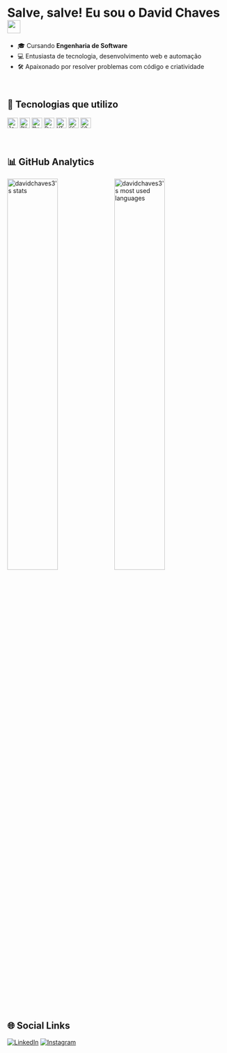 <h1>Salve, salve! Eu sou o David Chaves <img src="https://raw.githubusercontent.com/kaueMarques/kaueMarques/master/hi.gif" width="30px"></h1>

- 🎓 Cursando **Engenharia de Software**  
- 💻 Entusiasta de tecnologia, desenvolvimento web e automação  
- 🛠️ Apaixonado por resolver problemas com código e criatividade

<br>

## 🚀 Tecnologias que utilizo
<code><img height="24" src="https://img.shields.io/badge/JavaScript-F7DF1E?style=for-the-badge&logo=javascript&logoColor=black" alt="JavaScript"/></code>
<code><img height="24" src="https://img.shields.io/badge/PHP-777BB4?style=for-the-badge&logo=php&logoColor=white" alt="PHP"/></code>
<code><img height="24" src="https://img.shields.io/badge/MySQL-4479A1?style=for-the-badge&logo=mysql&logoColor=white" alt="MySQL"/></code>
<code><img height="24" src="https://img.shields.io/badge/Python-3776AB?style=for-the-badge&logo=python&logoColor=white" alt="Python"/></code>
<code><img height="24" src="https://img.shields.io/badge/HTML-239120?style=for-the-badge&logo=html5&logoColor=white" alt="HTML"/></code>
<code><img height="24" src="https://img.shields.io/badge/CSS3-1572B6?style=for-the-badge&logo=css3&logoColor=white" alt="CSS"/></code>
<code><img height="24" src="https://img.shields.io/badge/SQLite-07405E?style=for-the-badge&logo=sqlite&logoColor=white" alt="SQLite"/></code>

<br>

## 📊 GitHub Analytics

<p align="left">
  <img width="48%" src="https://github-readme-stats.vercel.app/api?username=davidchaves3&theme=blue-green&show_icons=true" alt="davidchaves3's stats"/>
  <img width="48%" src="https://github-readme-stats.vercel.app/api/top-langs/?username=davidchaves3&layout=compact&theme=blue-green" alt="davidchaves3's most used languages"/>
</p>

<br>

## 🌐 Social Links

[![LinkedIn](https://img.shields.io/badge/LinkedIn-0077B5?style=for-the-badge&logo=linkedin&logoColor=white)](https://www.linkedin.com/in/david-almeida-chaves-2a8474246)
[![Instagram](https://img.shields.io/badge/Instagram-E4405F?style=for-the-badge&logo=instagram&logoColor=white)](https://www.instagram.com/davidc.chaves/)
